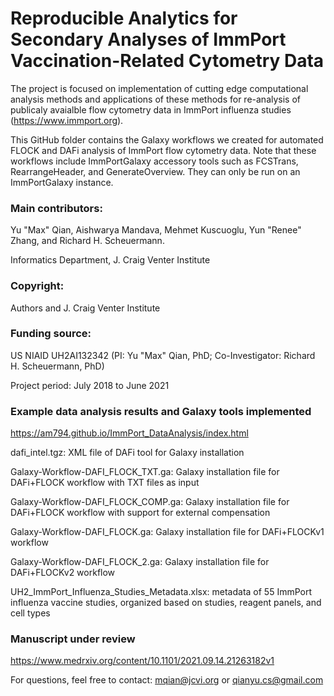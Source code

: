 # Reproducible Analytics for Secondary Analyses of ImmPort Vaccination-Related Cytometry Data

The project is focused on implementation of cutting edge computational analysis methods and applications of these methods for re-analysis of publicaly avaialble flow cytometry data in ImmPort influenza studies (https://www.immport.org).

This GitHub folder contains the Galaxy workflows we created for automated FLOCK and DAFi analysis of ImmPort flow cytometry data. Note that these workflows include ImmPortGalaxy accessory tools such as FCSTrans, RearrangeHeader, and GenerateOverview. They can only be run on an ImmPortGalaxy instance.

### Main contributors:
Yu "Max" Qian, Aishwarya Mandava, Mehmet Kuscuoglu, Yun "Renee" Zhang, and Richard H. Scheuermann.

Informatics Department, J. Craig Venter Institute

### Copyright:
Authors and J. Craig Venter Institute

### Funding source:
US NIAID UH2AI132342 (PI: Yu "Max" Qian, PhD; Co-Investigator: Richard H. Scheuermann, PhD)

Project period: July 2018 to June 2021

### Example data analysis results and Galaxy tools implemented
https://am794.github.io/ImmPort_DataAnalysis/index.html

dafi_intel.tgz: XML file of DAFi tool for Galaxy installation

Galaxy-Workflow-DAFI_FLOCK_TXT.ga: Galaxy installation file for DAFi+FLOCK workflow with TXT files as input

Galaxy-Workflow-DAFI_FLOCK_COMP.ga: Galaxy installation file for DAFi+FLOCK workflow with support for external compensation

Galaxy-Workflow-DAFI_FLOCK.ga: Galaxy installation file for DAFi+FLOCKv1 workflow

Galaxy-Workflow-DAFI_FLOCK_2.ga: Galaxy installation file for DAFi+FLOCKv2 workflow

UH2_ImmPort_Influenza_Studies_Metadata.xlsx: metadata of 55 ImmPort influenza vaccine studies, organized based on studies, reagent panels, and cell types

### Manuscript under review
https://www.medrxiv.org/content/10.1101/2021.09.14.21263182v1 

For questions, feel free to contact: mqian@jcvi.org or qianyu.cs@gmail.com
